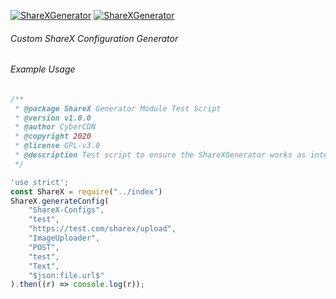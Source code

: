[![ShareXGenerator](https://img.shields.io/badge/ShareXGenerator-NodeJS-red?&maxAge=3600&style=plastic)](https://github.com/CyberCDN/ShareXGenerator) [![ShareXGenerator](https://img.shields.io/badge/Code%20Quality-B-green?&maxAge=3600&style=plastic)](https://www.codacy.com/gh/CyberCDN/ShareXGenerator/dashboard?utm_source=github.com&amp;utm_medium=referral&amp;utm_content=CyberCDN/ShareXGenerator&amp;utm_campaign=Badge_Grade) 

###### _Custom ShareX Configuration Generator_

###### Example Usage

```js
/**
 * @package ShareX Generator Module Test Script
 * @version v1.0.0
 * @author CyberCDN
 * @copyright 2020
 * @license GPL-v3.0
 * @description Test script to ensure the ShareXGenerator works as intended.
 */

'use strict';
const ShareX = require("../index")
ShareX.generateConfig(
    "ShareX-Configs",
    "test",
    "https://test.com/sharex/upload",
    "ImageUploader",
    "POST",
    "test",
    "Text",
    "$json:file.url$"
).then((r) => console.log(r));
```
